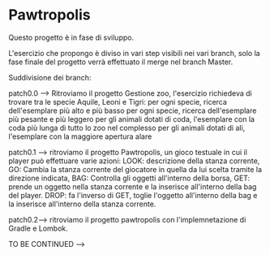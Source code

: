 # Pawtropolis


Questo progetto è in fase di sviluppo.

L'esercizio che propongo è diviso in vari step visibili nei vari branch, solo la fase finale del progetto verrà effettuato il merge nel branch Master.

Suddivisione dei branch:

patch0.0 --> Ritroviamo il progetto Gestione zoo, l'esercizio richiedeva di trovare tra le specie Aquile, Leoni e Tigri:
per ogni specie, ricerca dell'esemplare più alto e più basso
per ogni specie, ricerca dell'esemplare più pesante e più leggero
per gli animali dotati di coda, l'esemplare con la coda più lunga di tutto lo zoo nel complesso
per gli animali dotati di ali, l'esemplare con la maggiore apertura alare

patch0.1 --> ritroviamo il progetto Pawtropolis, un gioco testuale in cui il player può effettuare varie azioni:
LOOK: descrizione della stanza corrente,
GO: Cambia la stanza corrente del giocatore in quella da lui scelta tramite la direzione indicata,
BAG: Controlla gli oggetti all'interno della borsa,
GET: prende un oggetto nella stanza corrente e la inserisce all'interno della bag del player.
DROP: fa l'inverso di GET, toglie l'oggetto all'interno della bag e la inserisce all'interno della stanza corrente.

patch0.2--> ritroviamo il progetto pawtropolis con l'implemnetazione di Gradle e Lombok.

TO BE CONTINUED -->
